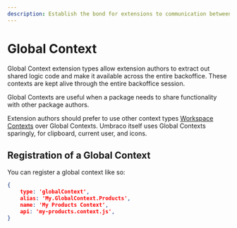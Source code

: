 ```yaml
---
description: Establish the bond for extensions to communication between packages and across the application
---
```


# Global Context

Global Context extension types allow extension authors to extract out shared logic code and make it available across the entire backoffice. These contexts are kept alive through the entire backoffice session.

Global Contexts are useful when a package needs to share functionality with other package authors.

Extension authors should prefer to use other context types [Workspace Contexts](workspaces/workspace-context.md) over Global Contexts. Umbraco itself uses Global Contexts sparingly, for clipboard, current user, and icons.

## Registration of a Global Context

You can register a global context like so:

```json
{
    type: 'globalContext',
    alias: 'My.GlobalContext.Products',
    name: 'My Products Context',
    api: 'my-products.context.js',
}
```
